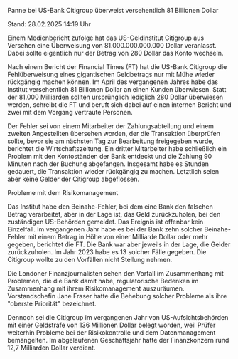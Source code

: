 
Panne bei US-Bank
Citigroup überweist versehentlich 81 Billionen Dollar


Stand: 28.02.2025 14:19 Uhr


Einem Medienbericht zufolge hat das US-Geldinstitut Citigroup aus Versehen eine Überweisung von 81.000.000.000.000 Dollar veranlasst. Dabei sollte eigentlich nur der Betrag von 280 Dollar das Konto wechseln.



Nach einem Bericht der Financial Times (FT) hat die US-Bank Citigroup die Fehlüberweisung eines gigantischen Geldbetrags nur mit Mühe wieder rückgängig machen können. Im April des vergangenen Jahres habe das Institut versehentlich 81 Billionen Dollar an einen Kunden überwiesen. Statt der 81.000 Milliarden sollten ursprünglich lediglich 280 Dollar überwiesen werden, schreibt die FT und beruft sich dabei auf einen internen Bericht und zwei mit dem Vorgang vertraute Personen.


Der Fehler sei von einem Mitarbeiter der Zahlungsabteilung und einem zweiten Angestellten übersehen worden, der die Transaktion überprüfen sollte, bevor sie am nächsten Tag zur Bearbeitung freigegeben wurde, berichtet die Wirtschaftszeitung. Ein dritter Mitarbeiter habe schließlich ein Problem mit den Kontoständen der Bank entdeckt und die Zahlung 90 Minuten nach der Buchung abgefangen. Insgesamt habe es Stunden gedauert, die Transaktion wieder rückgängig zu machen. Letztlich seien aber keine Gelder der Citigroup abgeflossen.

Probleme mit dem Risikomanagement


Das Institut habe den Beinahe-Fehler, bei dem eine Bank den falschen Betrag verarbeitet, aber in der Lage ist, das Geld zurückzuholen, bei den zuständigen US-Behörden gemeldet. Das Ereignis ist offenbar kein Einzelfall. Im vergangenen Jahr habe es bei der Bank zehn solcher Beinahe-Fehler mit einem Betrag in Höhe von einer Milliarde Dollar oder mehr gegeben, berichtet die FT. Die Bank war aber jeweils in der Lage, die Gelder zurückzuholen. Im Jahr 2023 habe es 13 solcher Fälle gegeben. Die Citigroup wollte zu den Vorfällen nicht Stellung nehmen.


Die Londoner Finanzjournalisten sehen den Vorfall im Zusammenhang mit Problemen, die die Bank damit habe, regulatorische Bedenken im Zusammenhang mit ihrem Risikomanagement auszuräumen. Vorstandschefin Jane Fraser hatte die Behebung solcher Probleme als ihre "oberste Priorität" bezeichnet.


Dennoch sei die Citigroup im vergangenen Jahr von US-Aufsichtsbehörden mit einer Geldstrafe von 136 Millionen Dollar belegt worden, weil Prüfer weiterhin Probleme bei der Risikokontrolle und dem Datenmanagement bemängelten. Im abgelaufenen Geschäftsjahr hatte der Finanzkonzern rund 12,7 Milliarden Dollar verdient.

